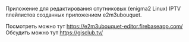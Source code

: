 Приложение для редактирования спутниковых (enigma2 Linux) IPTV плейлистов созданных приложением e2m3ubouquet.

Посмотреть можно тут https://e2m3ubouquet-editor.firebaseapp.com/
Обсудить можно тут https://gisclub.tv/
